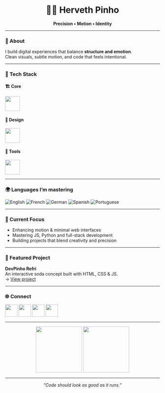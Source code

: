 <h1 align="center">👋🏽 Herveth Pinho</h1>
<p align="center"><strong>Precision • Motion • Identity</strong></p>

---

### 🧠 About
I build digital experiences that balance **structure and emotion**.  
Clean visuals, subtle motion, and code that feels intentional.  

---

### 🧩 Tech Stack

#### 🏗️ Core
<p align="left">
  <img src="https://skillicons.dev/icons?i=html,css,js,python" height="48" />
</p>

#### 🎨 Design
<p align="left">
  <img src="https://skillicons.dev/icons?i=figma,ps" height="48" />
</p>

#### 🧰 Tools
<p align="left">
  <img src="https://skillicons.dev/icons?i=git,github,vscode" height="48" />
</p>

---

### 🌍 Languages I’m mastering
<p align="left">
  <img src="https://flagcdn.com/w40/gb.png" alt="English" title="English 🇬🇧" />
  <img src="https://flagcdn.com/w40/fr.png" alt="French" title="French 🇫🇷" />
  <img src="https://flagcdn.com/w40/de.png" alt="German" title="German 🇩🇪" />
  <img src="https://flagcdn.com/w40/es.png" alt="Spanish" title="Spanish 🇪🇸" />
  <img src="https://flagcdn.com/w40/pt.png" alt="Portuguese" title="Portuguese 🇵🇹" />
</p>

---

### 🎯 Current Focus
- Enhancing motion & minimal web interfaces  
- Mastering JS, Python and full-stack development  
- Building projects that blend creativity and precision  

---

### 🧃 Featured Project
**DevPinho Refri**  
An interactive soda concept built with HTML, CSS & JS.  
→ [View project](https://github.com/hervethpinho/devpinho-refri)

---

### 🌐 Connect
<p align="left">
  <a href="https://instagram.com/hervethpinho"><img src="https://skillicons.dev/icons?i=instagram" height="40"></a>
  <a href="https://linkedin.com/in/hervethpinho"><img src="https://skillicons.dev/icons?i=linkedin" height="40"></a>
  <a href="https://youtube.com/@hervethpinho"><img src="https://skillicons.dev/icons?i=youtube" height="40"></a>
  <a href="https://github.com/hervethpinho"><img src="https://skillicons.dev/icons?i=github" height="40"></a>
</p>

---

<p align="center">
  <img src="https://github-readme-stats.vercel.app/api?username=hervethpinho&show_icons=true&theme=tokyonight" height="150"/>
  <img src="https://github-readme-stats.vercel.app/api/top-langs/?username=hervethpinho&layout=compact&theme=tokyonight" height="150"/>
</p>

---

<p align="center"><em>“Code should look as good as it runs.”</em></p>
